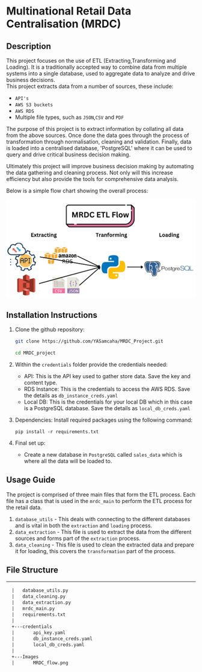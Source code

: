 # Multinational Retail Data Centralisation (MRDC)

## Description

This project focuses on the use of ETL (Extracting,Transforming and Loading). It is a traditionally accepted way  to combine data from multiple systems into a single database, used to aggregate data to analyze and drive business decisions.  
This project extracts data from a number of sources, these include:
- `API's`
- `AWS S3 buckets`
- `AWS RDS`
- Multiple file types, such as `JSON`,`CSV` and `PDF`

The purpose of this project is to extract information by collating all data from the above sources. Once done the data goes through the process of transformation through normalisation, cleaning and validation. Finally, data is loaded into a centralised database, 'PostgreSQL' where it can be used to query and drive critical business decision making.

Ultimately this project will improve business decision making by automating the data gathering and cleaning process. Not only will this increase efficiency but also provide the tools for comprehensive data analysis.

Below is a simple flow chart showing the overall process:

![Project Flow](images/MRDC_flow.png)

## Installation Instructions
1. Clone the github repository:
   ``` bash 
   git clone https://github.com/YASamcaha/MRDC_Project.git
   ```
   ``` bash
   cd MRDC_project
   ```

2. Within the `credentials` folder provide the credentials needed:
   - API: This is the API key used to gather store data. Save the key and content type.
   - RDS Instance: This is the credentials to access the AWS RDS. Save the details as `db_instance_creds.yaml`
   - Local DB: This is the credentials for your local DB which in this case is a PostgreSQL database. Save the details as `local_db_creds.yaml`

3. Dependencies: Install required packages using the following command:
     ```
     pip install -r requirements.txt
     ```
4. Final set up:
   - Create a new database in `PostgreSQL` called `sales_data` which is where all the data will be loaded to.

## Usage Guide
The project is comprised of three main files that form the ETL process. Each file has a class that is used in the `mrdc_main` to perform the ETL process for the retail data. 
1. `database_utils` - This deals with connecting to the different databases and is vital in both the `extraction` and `loading` process.
2. `data_extraction` - This file is used to extract the data from the different sources and forms part of the `extraction` process.
3. `data_cleaning` - This file is used to clean the extracted data and prepare it for loading, this covers the `transformation` part of the process.

## File Structure
***

      |   database_utils.py
      |   data_cleaning.py
      |   data_extraction.py
      |   mrdc_main.py
      |   requirements.txt
      |
      +---credentials
      |       api_key.yaml
      |       db_instance_creds.yaml
      |       local_db_creds.yaml
      |
      +---Images
      |       MRDC_flow.png



